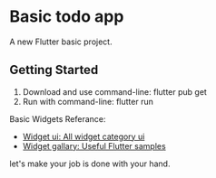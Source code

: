 # Basic todo app

A new Flutter basic project.

## Getting Started

1. Download and use command-line: flutter pub get
2. Run with command-line: flutter run

Basic Widgets Referance:

- [Widget ui: All widget category ui](https://flutter.dev/docs/development/ui/widgets)
- [Widget gallary: Useful Flutter samples](https://gallery.flutter.dev/#/)

let's make your job is done with your hand.
